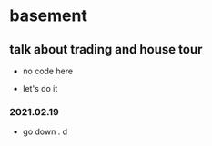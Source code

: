 # basement
## talk about trading and house tour
- no code here
+ let's do it

### 2021.02.19
* go down
. d 
